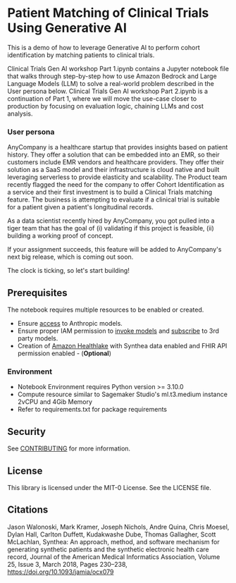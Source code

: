 # Patient Matching of Clinical Trials Using Generative AI

This is a demo of how to leverage Generative AI to perform cohort identification by matching patients to clinical trials.

Clinical Trials Gen AI workshop Part 1.ipynb contains a Jupyter notebook file that walks through step-by-step how to use Amazon Bedrock and Large Language Models (LLM) to solve a real-world problem described in the User persona below. Clinical Trials Gen AI workshop Part 2.ipynb is a continuation of Part 1, where we will move the use-case closer to production by focusing on evaluation logic, chaining LLMs and cost analysis.

### User persona

AnyCompany is a healthcare startup that provides insights based on patient history. They offer a solution that can be embedded into an EMR, so their customers include EMR vendors and healthcare providers. They offer their solution as a SaaS model and their infrastructure is cloud native and built leveraging serverless to provide elasticity and scalability. The Product team recently flagged the need for the company to offer Cohort Identification as a service and their first investment is to build a Clinical Trials matching feature. The business is attempting to evaluate if a clinical trial is suitable for a patient given a patient's longitudinal records.

As a data scientist recently hired by AnyCompany, you got pulled into a tiger team that has the goal of (i) validating if this project is feasible, (ii) building a working proof of concept.

If your assignment succeeds, this feature will be added to AnyCompany's next big release, which is coming out soon.

The clock is ticking, so let's start building!

## Prerequisites

The notebook requires multiple resources to be enabled or created.

- Ensure [access](https://docs.aws.amazon.com/bedrock/latest/userguide/model-access.html) to Anthropic models.
- Ensure proper IAM permission to [invoke models](https://docs.aws.amazon.com/step-functions/latest/dg/bedrock-iam.html#bedrock-policy-invokemodel-full-access) and [subscribe](https://docs.aws.amazon.com/bedrock/latest/userguide/security_iam_id-based-policy-examples.html#security_iam_id-based-policy-examples-subscription) to 3rd party models.
- Creation of [Amazon Healthlake](https://docs.aws.amazon.com/healthlake/latest/devguide/getting-started.html#setting-up-iam-amazon-healthlake) with Synthea data enabled and FHIR API permission enabled - (**Optional**)

### Environment

- Notebook Environment requires Python version >= 3.10.0
- Compute resource similar to Sagemaker Studio's ml.t3.medium instance 2vCPU and 4Gib Memory
- Refer to requirements.txt for package requirements

## Security

See [CONTRIBUTING](CONTRIBUTING.md#security-issue-notifications) for more information.

## License

This library is licensed under the MIT-0 License. See the LICENSE file.

## Citations

Jason Walonoski, Mark Kramer, Joseph Nichols, Andre Quina, Chris Moesel, Dylan Hall, Carlton Duffett, Kudakwashe Dube, Thomas Gallagher, Scott McLachlan, Synthea: An approach, method, and software mechanism for generating synthetic patients and the synthetic electronic health care record, Journal of the American Medical Informatics Association, Volume 25, Issue 3, March 2018, Pages 230–238, https://doi.org/10.1093/jamia/ocx079
